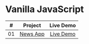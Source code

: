 # Vanilla JavaScript

|  #  |            Project             | Live Demo |
| :-: | :----------------------------: | :-------: |
| 01  |       [News App](https://github.com/mayowaadediran/vanillajsprojects/tree/master/news-app)       | [Live Demo](https://mayowaadediran.github.io/vanillajsprojects/news-app/)  |
